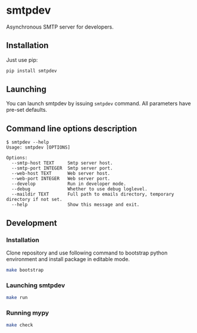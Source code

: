 # smtpdev

Asynchronous SMTP server for developers.

## Installation

Just use pip:

```bash
pip install smtpdev
```

## Launching

You can launch smtpdev by issuing `smtpdev` command. All parameters have pre-set defaults.

## Command line options description

```
$ smtpdev --help
Usage: smtpdev [OPTIONS]

Options:
  --smtp-host TEXT     Smtp server host.
  --smtp-port INTEGER  Smtp server port.
  --web-host TEXT      Web server host.
  --web-port INTEGER   Web server port.
  --develop            Run in developer mode.
  --debug              Whether to use debug loglevel.
  --maildir TEXT       Full path to emails directory, temporary directory if not set.
  --help               Show this message and exit.
```

## Development

### Installation

Clone repository and use following command to bootstrap
python environment and install package in editable mode.

```bash
make bootstrap
```

### Launching smtpdev

```bash
make run
```

### Running mypy

```bash
make check
```
